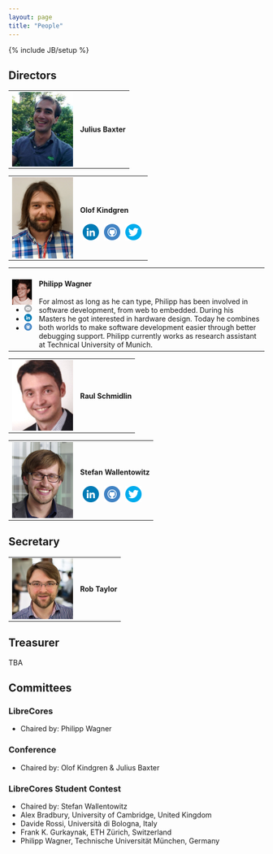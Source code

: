 ```yaml
---
layout: page
title: "People"
---
```

{% include JB/setup %}

## Directors

<table cellpadding="10">
	<tr><td><img src="/assets/people/JuliusBaxter.jpg" align="left" width="120px"></td>
	<td><h4>Julius Baxter</h4></td></tr>
</table>

<table cellpadding="10">
	<tr><td><img src="/assets/people/OlofKindgren.jpg" align="left" width="120px"></td>
	<td><h4>Olof Kindgren</h4>
	<a href="https://www.linkedin.com/in/olofkindgren"><img title="Visit my LinkedIn profile" src="/assets/flat_web_icon_set/color/LinkedIn.png" align="left" hspace="5"></a>
	<a href="https://github.com/olofk/"><img title="Visit my GitHub account" src="/assets/flat_web_icon_set/color/Github.png" align="left" hspace="5"></a>
	<a href="https://twitter.com/OlofKindgren"><img title="Visit my Twitter account" src="/assets/flat_web_icon_set/color/Twitter.png" align="left" hspace="5"></a>
	</td></tr>
</table>

<table cellpadding="10">
	<tr><td><img src="/assets/people/PhilippWagner.jpg" align="left" width="120px">
	<ul class="share-buttons">
	<li><a href="mailto:mail@philipp-wagner.com"><img title="Send me an email" src="/assets/flat_web_icon_set/color/Email.png"/></a></li>
	<li><a href="https://www.linkedin.com/in/imphil"><img title="Visit my LinkedIn profile" src="/assets/flat_web_icon_set/color/LinkedIn.png"/></a></li>
	<li><a href="https://github.com/imphil"><img title="Visit my GitHub account" src="/assets/flat_web_icon_set/color/Github.png"/></a></li></ul></td>
	<td>
	<h4>Philipp Wagner</h4>
	For almost as long as he can type, Philipp has been involved in software development, from web to embedded. During his Masters he got interested in hardware design. Today he combines both worlds to make software development easier through better debugging support. Philipp currently works as research assistant at Technical University of Munich.
	</td></tr>
</table>

<table cellpadding="10">
	<tr><td><img src="/assets/people/RaulSchmidlin.jpg" align="left" width="120px"></td>
	<td><h4>Raul Schmidlin</h4></td></tr>
</table>

<table cellpadding="10">
	<tr><td><img src="/assets/people/StefanWallentowitz.png" align="left" width="120px"></td>
	<td>
	<h4>Stefan Wallentowitz</h4>
	<a href="https://www.linkedin.com/in/wallento"><img title="Visit my LinkedIn profile" src="/assets/flat_web_icon_set/color/LinkedIn.png" align="left" hspace="5"></a>
	<a href="https://github.com/wallento/"><img title="Visit my GitHub account" src="/assets/flat_web_icon_set/color/Github.png" align="left" hspace="5"></a>
	<a href="https://twitter.com/wallento"><img title="Visit my Twitter account" src="/assets/flat_web_icon_set/color/Twitter.png" align="left" hspace="5"></a>
	</td></tr>
</table>

## Secretary

<table cellpadding="10">
	<tr><td><img src="/assets/people/RobTaylor.jpg" align="left" width="120px"></td>
	<td><h4>Rob Taylor</h4></td></tr>
</table>

## Treasurer

TBA

## Committees

### LibreCores

* Chaired by: Philipp Wagner

### Conference

* Chaired by: Olof Kindgren & Julius Baxter

### LibreCores Student Contest

* Chaired by: Stefan Wallentowitz
* Alex Bradbury, University of Cambridge, United Kingdom
* Davide Rossi, Università di Bologna, Italy
* Frank K. Gurkaynak, ETH Zürich, Switzerland
* Philipp Wagner, Technische Universität München, Germany
